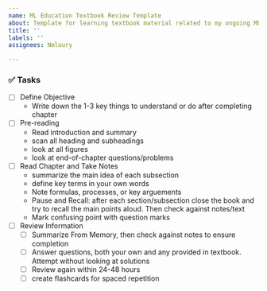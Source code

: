 ```yaml
---
name: ML Education Textbook Review Template
about: Template for learning textbook material related to my ongoing ML Education
title: ''
labels: ''
assignees: Nmloury

---
```


### ✅ **Tasks**

- [ ] Define Objective
  - Write down the 1-3 key things to understand or do after completing chapter
- [ ] Pre-reading
  - Read introduction and summary
  - scan all heading and subheadings
  - look at all figures
  - look at end-of-chapter questions/problems
- [ ] Read Chapter and Take Notes
  - summarize the main idea of each subsection
  - define key terms in your own words
  - Note formulas, processes, or key arguements
  - Pause and Recall: after each section/subsection close the book and try to recall the main points aloud. Then check against notes/text
  - Mark confusing point with question marks
- [ ] Review Information
  - [ ] Summarize From Memory, then check against notes to ensure completion
  - [ ] Answer questions, both your own and any provided in textbook. Attempt without looking at solutions
  - [ ] Review again within 24-48 hours
  - [ ] create flashcards for spaced repetition